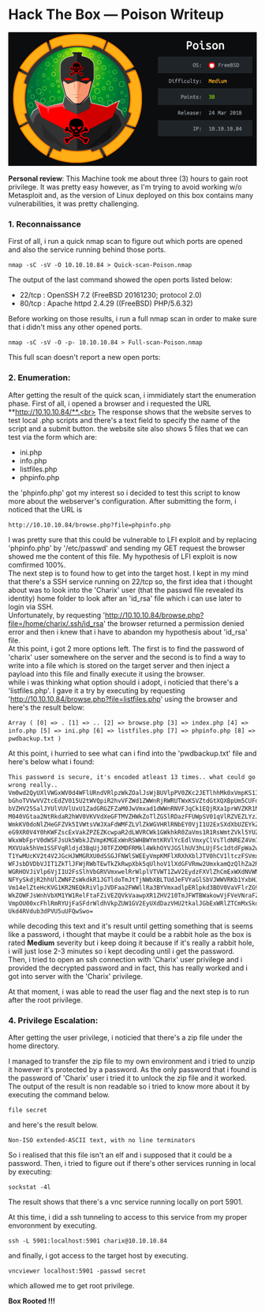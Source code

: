 Hack The Box — Poison Writeup
==========================================

![Image of Poison](https://github.com/s-farhat/HTB-WriteUps/blob/master/images/Poison.png)

**Personal review**: This Machine took me about three (3) hours to gain root privilege. It was pretty easy however, as I'm trying to avoid working w/o Metasploit and, as the version of Linux deployed on this box contains many vulnerabilities, it was pretty challenging.


### 1. Reconnaissance
First of all, i run a quick nmap scan to figure out which ports are opened and also the service running behind those ports.<br>
```
nmap -sC -sV -O 10.10.10.84 > Quick-scan-Poison.nmap
```
The output of the last command showed the open ports listed below:
* 22/tcp : OpenSSH 7.2 (FreeBSD 20161230; protocol 2.0)
* 80/tcp : Apache httpd 2.4.29 ((FreeBSD) PHP/5.6.32)

Before working on those results, i run a full nmap scan in order to make sure that i didn't miss any other opened ports. <br>
```
nmap -sC -sV -O -p- 10.10.10.84 > Full-scan-Poison.nmap
```
This full scan doesn't report a new open ports:


### 2. Enumeration:
After getting the result of the quick scan, i immidiately start the enumeration phase.
First of all, i opened a browser and i requested the URL **http://10.10.10.84/**.<br>
The response shows that the website serves to test local .php scripts and there's a text field to specify the name of the script and a submit button. the website site also shows 5 files that we can test via the form which are:
* ini.php
* info.php
* listfiles.php
* phpinfo.php 

the 'phpinfo.php' got my interest so i decided to test this script to know more about the webserver's configuration.
After submitting the form, i noticed that the URL is
```
http://10.10.10.84/browse.php?file=phpinfo.php
```
I was pretty sure that this could be vulnerable to LFI exploit and by replacing 'phpinfo.php' by '/etc/passwd' and sending my GET request the browser showed me the content of this file. My hypothesis of LFI exploit is now comfirmed 100%.<br>
The next step is to found how to get into the target host. I kept in my mind that there's a SSH service running on 22/tcp so, the first idea that i thought about was to look into the 'Charix' user (that the passwd file revealed its identity) home folder to look after an 'id_rsa' file which i can use later to login via SSH.<br>
Unfortunately, by requesting 'http://10.10.10.84/browse.php?file=/home/charix/.ssh/id_rsa' the browser returned a permission denied error and then i knew that i have to abandon my hypothesis about 'id_rsa' file.<br>
At this point, i got 2 more options left. The first is to find the password of 'charix' user somewhere on the server and the second is to find a way to write into a file which is stored on the target server and then inject a payload into this file and finally execute it using the browser.<br>
while i was thinking what option should i adopt, i noticied that there's a 'listfiles.php'. I gave it a try by executing by requesting 'http://10.10.10.84/browse.php?file=listfiles.php' using the browser and here's the result below:<br>

```
Array ( [0] => . [1] => .. [2] => browse.php [3] => index.php [4] => info.php [5] => ini.php [6] => listfiles.php [7] => phpinfo.php [8] => pwdbackup.txt )
```
At this point, i hurried to see what can i find into the 'pwdbackup.txt' file and here's below what i found:

```
This password is secure, it's encoded atleast 13 times.. what could go wrong really.. Vm0wd2QyUXlVWGxWV0d4WFlURndVRlpzWkZOalJsWjBUVlpPV0ZKc2JETlhhMk0xVmpKS1IySkVU bGhoTVVwVVZtcEdZV015U2tWVQpiR2hvVFZWd1ZWWnRjRWRUTWxKSVZtdGtXQXBpUm5CUFdWZDBS bVZHV25SalJYUlVUVlUxU1ZadGRGZFZaM0JwVmxad1dWWnRNVFJqCk1EQjRXa1prWVZKR1NsVlVW M040VGtaa2NtRkdaR2hWV0VKVVdXeGFTMVZHWkZoTlZGSlRDazFFUWpSV01qVlRZVEZLYzJOSVRs WmkKV0doNlZHeGFZVk5IVWtsVWJXaFdWMFZLVlZkWGVHRlRNbEY0VjI1U2ExSXdXbUZEYkZwelYy eG9XR0V4Y0hKWFZscExVakZPZEZKcwpaR2dLWVRCWk1GWkhkR0ZaVms1R1RsWmtZVkl5YUZkV01G WkxWbFprV0dWSFJsUk5WbkJZVmpKMGExWnRSWHBWYmtKRVlYcEdlVmxyClVsTldNREZ4Vm10NFYw MXVUak5hVm1SSFVqRldjd3BqUjJ0TFZXMDFRMkl4WkhOYVJGSlhUV3hLUjFSc1dtdFpWa2w1WVVa T1YwMUcKV2t4V2JGcHJWMGRXU0dSSGJFNWlSWEEyVmpKMFlXRXhXblJTV0hCV1ltczFSVmxzVm5k WFJsbDVDbVJIT1ZkTlJFWjRWbTEwTkZkRwpXbk5qUlhoV1lXdGFVRmw2UmxkamQzQlhZa2RPVEZk WGRHOVJiVlp6VjI1U2FsSlhVbGRVVmxwelRrWlplVTVWT1ZwV2EydzFXVlZhCmExWXdNVWNLVjJ0 NFYySkdjR2hhUlZWNFZsWkdkR1JGTldoTmJtTjNWbXBLTUdJeFVYaGlSbVJWWVRKb1YxbHJWVEZT Vm14elZteHcKVG1KR2NEQkRiVlpJVDFaa2FWWllRa3BYVmxadlpERlpkd3BOV0VaVFlrZG9hRlZz WkZOWFJsWnhVbXM1YW1RelFtaFZiVEZQVkVaawpXR1ZHV210TmJFWTBWakowVjFVeVNraFZiRnBW VmpOU00xcFhlRmRYUjFaSFdrWldhVkpZUW1GV2EyUXdDazVHU2tkalJGbExWRlZTCmMxSkdjRFpO Ukd4RVdub3dPVU5uUFQwSwo= 
```
while decoding this text and it's result until getting something that is seems like a password, i thought that maybe it could be a rabbit hole as the box is rated **Medium** severity but i keep doing it because if it's really a rabbit hole, i will just lose 2-3 minutes so i kept decoding until i get the password.<br>
Then, i tried to open an ssh connection with 'Charix' user privilege and i provided the decrypted password and in fact, this has really worked and i got into server with the 'Charix' privilege.<br>

At that moment, i was able to read the user flag and the next step is to run after the root privilege.

### 4. Privilege Escalation:

After getting the user privilege, i noticied that there's a zip file under the home directory. <br>

I managed to transfer the zip file to my own environment and i tried to unzip it however it's protected by a password. As the only password that i found is the password of 'Charix' user i tried it to unlock the zip file and it worked.<br>
The output of the result is non readable so i tried to know more about it by executing the command below.<br>
```
file secret
```

and here's the result below.<br>

```
Non-ISO extended-ASCII text, with no line terminators

```
So i realised that this file isn't an elf and i supposed that it could be a password. Then, i tried to figure out if there's other services running in local by executing: <br>

```
sockstat -4l
```
The result shows that there's a vnc service running locally on port 5901. <br>

At this time, i did a ssh tunneling to access to this service from my proper envoronment by executing. <br>

```
ssh -L 5901:localhost:5901 charix@10.10.10.84
```

and finally, i got access to the target host by executing. <br>


```
vncviewer localhost:5901 -passwd secret
```
which allowed me to get root privilege. <br>


**Box Rooted !!!**


